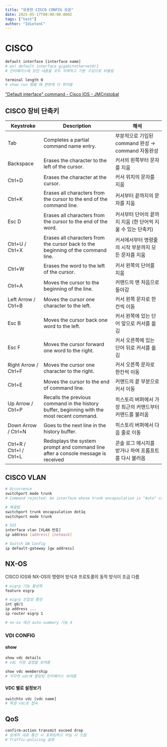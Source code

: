 ```yaml
---
title: "유용한 CISCO CONFIG 모음"
date: 2025-05-17T00:00:00.000Z
tags: ["test"]
author: "IdiotonC"
---
```


# CISCO

```bash
default interface [interface name]
# ex) default interface gigabitethernet0/1
# 인터페이스에 있던 내용을 모두 삭제하고 기본 구성으로 되돌림

terminal length 0
# show run 했을 때 한번에 다 뛰어줌
```

["Default interface" command - Cisco IOS - JMCristobal](https://jmcristobal.com/2017/06/27/comamnd-default-interface-cisco-ios/)

## CISCO 장비 단축키

| Keystroke                | Description                                                                                 | 해석                                                        |
| ------------------------ | ------------------------------------------------------------------------------------------- | ----------------------------------------------------------- |
| Tab                      | Completes a partial command name entry.                                                     | 부분적으로 기입된 command 완성 → command 자동완성           |
| Backspace                | Erases the character to the left of the cursor.                                             | 커서의 왼쪽부터 문자를 지움                                 |
| Ctrl+D                   | Erases the character at the cursor.                                                         | 커서 위치의 문자를 지움                                     |
| Ctrl+K                   | Erases all characters from the cursor to the end of the command line.                       | 커서부터 끝까지의 문자를 지움                               |
| Esc D                    | Erases all characters from the cursor to the end of the word.                               | 커서부터 단어의 끝까지 지움 (한 단어씩 지울 수 있는 단축키) |
| Ctrl+U / Ctrl+X          | Erases all characters from the cursor back to the beginning of the command line.            | 커서에서부터 명령줄의 시작 부분까지 모든 문자를 지움        |
| Ctrl+W                   | Erases the word to the left of the cursor.                                                  | 커서 왼쪽의 단어를 지움                                     |
| Ctrl+A                   | Moves the cursor to the beginning of the line.                                              | 커맨드의 맨 처음으로 돌아감                                 |
| Left Arrow / Ctrl+B      | Moves the cursor one character to the left.                                                 | 커서 왼쪽 문자로 한칸씩 이동                                |
| Esc B                    | Moves the cursor back one word to the left.                                                 | 커서 왼쪽에 있는 단어 앞으로 커서를 옮김                    |
| Esc F                    | Moves the cursor forward one word to the right.                                             | 커서 오른쪽에 있는 단어 뒤로 커서를 옮김                    |
| Right Arrow / Ctrl+F     | Moves the cursor one character to the right.                                                | 커서 오른쪽 문자로 한칸씩 이동                              |
| Ctrl+E                   | Moves the cursor to the end of command line.                                                | 커맨드의 끝 부분으로 커서 이동                              |
| Up Arrow / Ctrl+P        | Recalls the previous command in the history buffer, beginning with the most recent command. | 히스토리 버퍼에서 가장 최근의 커맨드부터 커맨드를 불러옴    |
| Down Arrow / Ctrl+N      | Goes to the next line in the history buffer.                                                | 히스토리 버퍼에서 다음 줄로 이동                            |
| Ctrl+R / Ctrl+I / Ctrl+L | Redisplays the system prompt and command line after a console message is received           | 콘솔 로그 메시지를 받거나 하여 프롬프트를 다시 불러옴       |

## CISCO VLAN

```bash
# Occurrence
switchport mode trunk
# Command rejected: An interface whose trunk encapsulation is "Auto" can not be configured to "trunk" mode

# 해결법
switchport trunk encapsulation dot1q
switchport mode trunk

# SVI
interface vlan [VLAN 번호]
ip address [address] [netmask]

# Switch GW Config
ip default-gateway [gw address]
```

## NX-OS

CISCO IOS와 NX-OS의 명령어 방식과 프로토콜의 동작 방식이 조금 다름

```bash
# eigrp 기능 활성화
feature eigrp

# eigrp 인접성 형성
int g0/1
ip address ...
ip router eigrp 1

# nx-os 에선 auto-summary 기능 X
```

### VDI CONFIG

#### show

```bash
show vdc details
# vdc 지정 설정을 보여줌

show vdc membership
# 각각의 vdc에 할당된 인터페이스 보여줌
```

#### VDC 별로 설정보기

```bash
switchto vdc [vdc name]
# 특정 vdc로 접속
```

## QoS

```bash
confirm-action transmit exceed drop
# 임계치 내로 통신 시 포워딩하고 아닐 시 드랍
# Traffic-policing 설정
```
